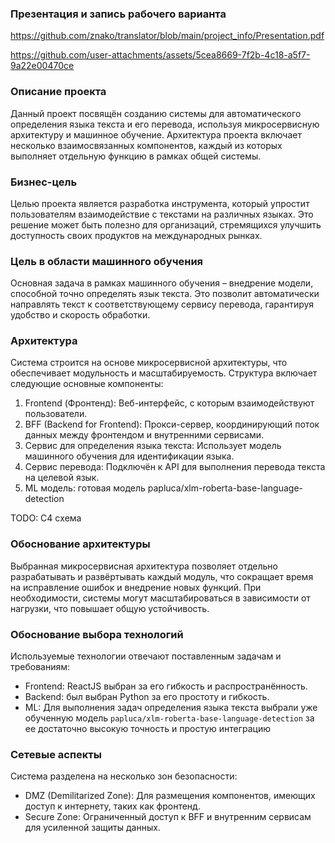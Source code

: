 ### Презентация и запись рабочего варианта

https://github.com/znako/translator/blob/main/project_info/Presentation.pdf



https://github.com/user-attachments/assets/5cea8669-7f2b-4c18-a5f7-9a22e00470ce




### Описание проекта

Данный проект посвящён созданию системы для автоматического определения языка текста и его перевода, используя микросервисную архитектуру и машинное обучение. Архитектура проекта включает несколько взаимосвязанных компонентов, каждый из которых выполняет отдельную функцию в рамках общей системы.

### Бизнес-цель

Целью проекта является разработка инструмента, который упростит пользователям взаимодействие с текстами на различных языках. Это решение может быть полезно для организаций, стремящихся улучшить доступность своих продуктов на международных рынках.

### Цель в области машинного обучения

Основная задача в рамках машинного обучения – внедрение модели, способной точно определять язык текста. Это позволит автоматически направлять текст к соответствующему сервису перевода, гарантируя удобство и скорость обработки.

### Архитектура

Система строится на основе микросервисной архитектуры, что обеспечивает модульность и масштабируемость. Структура включает следующие основные компоненты:

1. Frontend (Фронтенд): Веб-интерфейс, с которым взаимодействуют пользователи.
2. BFF (Backend for Frontend): Прокси-сервер, координирующий поток данных между фронтендом и внутренними сервисами.
3. Сервис для определения языка текста: Использует модель машинного обучения для идентификации языка.
4. Сервис перевода: Подключён к API для выполнения перевода текста на целевой язык.
5. ML модель: готовая модель papluca/xlm-roberta-base-language-detection

TODO: С4 cхема

### Обоснование архитектуры

Выбранная микросервисная архитектура позволяет отдельно разрабатывать и развёртывать каждый модуль, что сокращает время на исправление ошибок и внедрение новых функций. При необходимости, системы могут масштабироваться в зависимости от нагрузки, что повышает общую устойчивость.

### Обоснование выбора технологий

Используемые технологии отвечают поставленным задачам и требованиям:

- Frontend: ReactJS выбран за его гибкость и распространённость.
- Backend: был выбран Python за его простоту и гибкость.
- ML: Для выполнения задач определения языка текста выбрали уже обученную модель `papluca/xlm-roberta-base-language-detection` за ее достаточно высокую точность и простую интеграцию 

### Сетевые аспекты

Система разделена на несколько зон безопасности:

- DMZ (Demilitarized Zone): Для размещения компонентов, имеющих доступ к интернету, таких как фронтенд.
- Secure Zone: Ограниченный доступ к BFF и внутренним сервисам для усиленной защиты данных.
